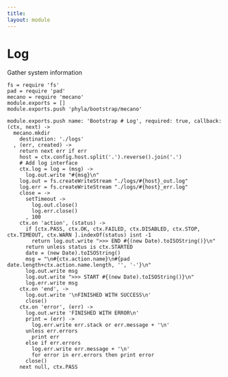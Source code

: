 ```yaml
---
title: 
layout: module
---
```


# Log

Gather system information

    fs = require 'fs'
    pad = require 'pad'
    mecano = require 'mecano'
    module.exports = []
    module.exports.push 'phyla/bootstrap/mecano'

    module.exports.push name: 'Bootstrap # Log', required: true, callback: (ctx, next) ->
      mecano.mkdir
        destination: './logs'
      , (err, created) ->
        return next err if err
        host = ctx.config.host.split('.').reverse().join('.')
        # Add log interface
        ctx.log = log = (msg) ->
          log.out.write "#{msg}\n"
        log.out = fs.createWriteStream "./logs/#{host}_out.log"
        log.err = fs.createWriteStream "./logs/#{host}_err.log"
        close = ->
          setTimeout ->
            log.out.close()
            log.err.close()
          , 100
        ctx.on 'action', (status) ->
          if [ctx.PASS, ctx.OK, ctx.FAILED, ctx.DISABLED, ctx.STOP, ctx.TIMEOUT, ctx.WARN ].indexOf(status) isnt -1
            return log.out.write ">>> END #{(new Date).toISOString()}\n"
          return unless status is ctx.STARTED
          date = (new Date).toISOString()
          msg = "\n#{ctx.action.name}\n#{pad date.length+ctx.action.name.length, '', '-'}\n"
          log.out.write msg
          log.out.write ">>> START #{(new Date).toISOString()}\n"
          log.err.write msg
        ctx.on 'end', ->
          log.out.write '\nFINISHED WITH SUCCESS\n'
          close()
        ctx.on 'error', (err) ->
          log.out.write 'FINISHED WITH ERROR\n'
          print = (err) ->
            log.err.write err.stack or err.message + '\n'
          unless err.errors
            print err
          else if err.errors
            log.err.write err.message + '\n'
            for error in err.errors then print error
          close()
        next null, ctx.PASS



